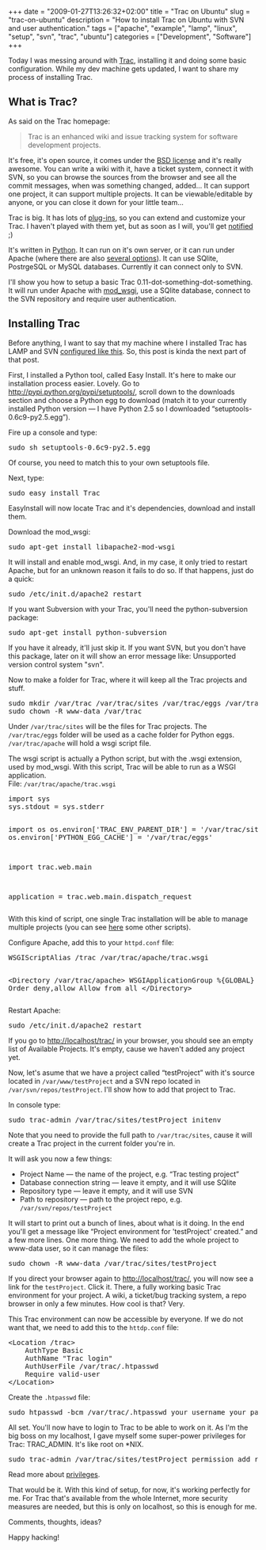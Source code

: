 +++
date = "2009-01-27T13:26:32+02:00"
title = "Trac on Ubuntu"
slug = "trac-on-ubuntu"
description = "How to install Trac on Ubuntu with SVN and user authentication."
tags = ["apache", "example", "lamp", "linux", "setup", "svn", "trac", "ubuntu"]
categories = ["Development", "Software"]
+++
<p>Today I was messing around with <a href="http://trac.edgewall.org/">Trac</a>, installing it and doing some basic configuration. While my dev machine gets updated, I want to share my process of installing Trac.</p>
<h2>What is Trac?</h2>
<p>As said on the Trac homepage:</p>
<blockquote><p>Trac is an enhanced wiki and issue tracking system for software development projects.</p></blockquote>
<p>It's free, it's open source, it comes under the <a href="http://trac.edgewall.org/wiki/TracLicense">BSD license</a> and it's really awesome. You can write a wiki with it, have a ticket system, connect it with SVN, so you can browse the sources from the browser and see all the commit messages, when was something changed, added... It can support one project, it can support multiple projects. It can be viewable/editable by anyone, or you can close it down for your little team...</p>
<p>Trac is big. It has lots of <a href="http://trac.edgewall.org/wiki/TracPlugins">plug-ins</a>, so you can extend and customize your Trac. I haven't played with them yet, but as soon as I will, you'll get <a href="http://feeds2.feedburner.com/robertbasic/blog/">notified</a> ;)</p>
<p>It's written in <a href="http://python.org/">Python</a>. It can run on it's own server, or it can run under Apache (where there are also <a href="http://trac.edgewall.org/wiki/TracInstall#WebServer">several options</a>). It can use SQlite, PostrgeSQL or MySQL databases. Currently it can connect only to SVN.</p>
<p>I'll show you how to setup a basic Trac 0.11-dot-something-dot-something. It will run under Apache with <a href="http://code.google.com/p/modwsgi/">mod_wsgi</a>, use a SQlite database, connect to the SVN repository and require user authentication.</p>
<p><!--more--></p>
<h2>Installing Trac</h2>
<p>Before anything, I want to say that my machine where I installed Trac has LAMP and SVN <a href="http://robertbasic.com/blog/lamp-and-svn-on-ubuntu-8-10/">configured like this</a>. So, this post is kinda the next part of that post.</p>
<p>First, I installed a Python tool, called Easy Install. It's here to make our installation process easier. Lovely. Go to <a href="http://pypi.python.org/pypi/setuptools/">http://pypi.python.org/pypi/setuptools/</a>, scroll down to the downloads section and choose a Python egg to download (match it to your currently installed Python version &#151; I have Python 2.5 so I downloaded &#147;setuptools-0.6c9-py2.5.egg&#148;).</p>
<p>Fire up a console and type:</p>
<pre name="code" class="php">
sudo sh setuptools-0.6c9-py2.5.egg
</pre>
<p>Of course, you need to match this to your own setuptools file.</p>
<p>Next, type:</p>
<pre name="code" class="php">
sudo easy_install Trac
</pre>
<p>EasyInstall will now locate Trac and it's dependencies, download and install them.</p>
<p>Download the mod_wsgi:</p>
<pre name="code" class="php">
sudo apt-get install libapache2-mod-wsgi
</pre>
<p>It will install and enable mod_wsgi. And, in my case, it only tried to restart Apache, but for an unknown reason it fails to do so. If that happens, just do a quick:</p>
<pre name="code" class="php">
sudo /etc/init.d/apache2 restart
</pre>
<p>If you want Subversion with your Trac, you'll need the python-subversion package:</p>
<pre name="code" class="php">
sudo apt-get install python-subversion
</pre>
<p>If you have it already, it'll just skip it. If you want SVN, but you don't have this package, later on it will show an error message like: Unsupported version control system "svn".</p>
<p>Now to make a folder for Trac, where it will keep all the Trac projects and stuff.</p>
<pre name="code" class="php">
sudo mkdir /var/trac /var/trac/sites /var/trac/eggs /var/trac/apache
sudo chown -R www-data /var/trac
</pre>
<p>Under <code>/var/trac/sites</code> will be the files for Trac projects. The <code>/var/trac/eggs</code> folder will be used as a cache folder for Python eggs. <code>/var/trac/apache</code> will hold a wsgi script file.</p>
<p>The wsgi script is actually a Python script, but with the .wsgi extension, used by mod_wsgi. With this script, Trac will be able to run as a WSGI application.<br />
File: <code>/var/trac/apache/trac.wsgi</code></p>
<pre name="code" class="php">
import sys
sys.stdout = sys.stderr

import os
os.environ['TRAC_ENV_PARENT_DIR'] = '/var/trac/sites'
os.environ['PYTHON_EGG_CACHE'] = '/var/trac/eggs'

import trac.web.main

application = trac.web.main.dispatch_request
</pre>
<p>With this kind of script, one single Trac installation will be able to manage multiple projects (you can see <a href="http://code.google.com/p/modwsgi/wiki/IntegrationWithTrac">here</a> some other scripts).</p>
<p>Configure Apache, add this to your <code>httpd.conf</code> file:</p>
<pre name="code" class="php">
WSGIScriptAlias /trac /var/trac/apache/trac.wsgi

&lt;Directory /var/trac/apache&gt;
    WSGIApplicationGroup %{GLOBAL}
    Order deny,allow
    Allow from all
&lt;/Directory&gt;
</pre>
<p>Restart Apache:</p>
<pre name="code" class="php">
sudo /etc/init.d/apache2 restart
</pre>
<p>If you go to <a href="http://localhost/trac/">http://localhost/trac/</a> in your browser, you should see an empty list of Available Projects. It's empty, cause we haven't added any project yet.</p>
<p>Now, let's asume that we have a project called &#147;testProject&#148; with it's source located in <code>/var/www/testProject</code> and a SVN repo located in <code>/var/svn/repos/testProject</code>. I'll show how to add that project to Trac.</p>
<p>In console type:</p>
<pre name="code" class="php">
sudo trac-admin /var/trac/sites/testProject initenv
</pre>
<p>Note that you need to provide the full path to <code>/var/trac/sites</code>, cause it will create a Trac project in the current folder you're in.</p>
<p>It will ask you now a few things:</p>
<ul>
<li>Project Name &#151; the name of the project, e.g. &#147;Trac testing project&#148;</li>
<li>Database connection string &#151; leave it empty, and it will use SQlite</li>
<li>Repository type &#151; leave it empty, and it will use SVN</li>
<li>Path to repository &#151; path to the project repo, e.g. <code>/var/svn/repos/testProject</code>
</ul>
<p>It will start to print out a bunch of lines, about what is it doing. In the end you'll get a message like &#147;Project environment for 'testProject' created.&#148; and a few more lines. One more thing. We need to add the whole project to www-data user, so it can manage the files:</p>
<pre name="code" class="php">
sudo chown -R www-data /var/trac/sites/testProject
</pre>
<p>If you direct your browser again to <a href="http://localhost/trac/">http://localhost/trac/</a>, you will now see a link for the <code>testProject</code>. Click it. There, a fully working basic Trac environment for your project. A wiki, a ticket/bug tracking system, a repo browser in only a few minutes. How cool is that? Very.</p>
<p>This Trac environment can now be accessible by everyone. If we do not want that, we need to add this to the <code>httdp.conf</code> file:</p>
<pre name="code" class="php">
&lt;Location /trac&gt;
    AuthType Basic
    AuthName "Trac login"
    AuthUserFile /var/trac/.htpasswd
    Require valid-user
&lt;/Location&gt;
</pre>
<p>Create the <code>.htpasswd</code> file:</p>
<pre name="code" class="php">
sudo htpasswd -bcm /var/trac/.htpasswd your_username your_password
</pre>
<p>All set. You'll now have to login to Trac to be able to work on it. As I'm the big boss on my localhost, I gave myself some super-power privileges for Trac: TRAC_ADMIN. It's like root on *NIX.</p>
<pre name="code" class="php">
sudo trac-admin /var/trac/sites/testProject permission add robert TRAC_ADMIN
</pre>
<p>Read more about <a href="http://trac.edgewall.org/wiki/TracPermissions">privileges</a>.</p>
<p>That would be it. With this kind of setup, for now, it's working perfectly for me. For Trac that's available from the whole Internet, more security measures are needed, but this is only on localhost, so this is enough for me.</p>
<p>Comments, thoughts, ideas? </p>
<p>Happy hacking!</p>
